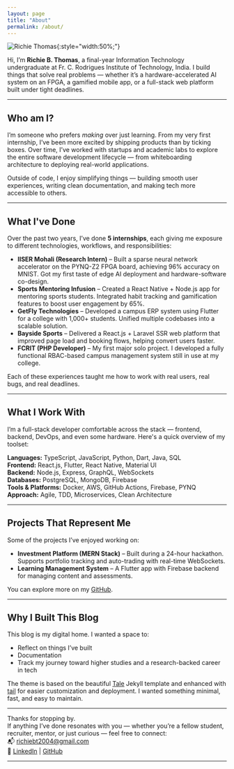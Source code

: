 ```yaml
---
layout: page
title: "About"
permalink: /about/
---
```


![Richie Thomas](/blog/assets/images/richie.png){:style="width:50%;"}

Hi, I’m **Richie B. Thomas**, a final-year Information Technology undergraduate at Fr. C. Rodrigues Institute of Technology, India. I build things that solve real problems — whether it’s a hardware-accelerated AI system on an FPGA, a gamified mobile app, or a full-stack web platform built under tight deadlines.

---

## Who am I?

I’m someone who prefers *making* over just learning. From my very first internship, I’ve been more excited by shipping products than by ticking boxes. Over time, I’ve worked with startups and academic labs to explore the entire software development lifecycle — from whiteboarding architecture to deploying real-world applications.

Outside of code, I enjoy simplifying things — building smooth user experiences, writing clean documentation, and making tech more accessible to others.

---

## What I've Done

Over the past two years, I’ve done **5 internships**, each giving me exposure to different technologies, workflows, and responsibilities:

- **IISER Mohali (Research Intern)** – Built a sparse neural network accelerator on the PYNQ-Z2 FPGA board, achieving 96% accuracy on MNIST. Got my first taste of edge AI deployment and hardware-software co-design.
- **Sports Mentoring Infusion** – Created a React Native + Node.js app for mentoring sports students. Integrated habit tracking and gamification features to boost user engagement by 65%.
- **GetFly Technologies** – Developed a campus ERP system using Flutter for a college with 1,000+ students. Unified multiple codebases into a scalable solution.
- **Bayside Sports** – Delivered a React.js + Laravel SSR web platform that improved page load and booking flows, helping convert users faster.
- **FCRIT (PHP Developer)** – My first major solo project. I developed a fully functional RBAC-based campus management system still in use at my college.

Each of these experiences taught me how to work with real users, real bugs, and real deadlines.

---

## What I Work With

I’m a full-stack developer comfortable across the stack — frontend, backend, DevOps, and even some hardware. Here's a quick overview of my toolset:

**Languages:** TypeScript, JavaScript, Python, Dart, Java, SQL  
**Frontend:** React.js, Flutter, React Native, Material UI  
**Backend:** Node.js, Express, GraphQL, WebSockets  
**Databases:** PostgreSQL, MongoDB, Firebase  
**Tools & Platforms:** Docker, AWS, GitHub Actions, Firebase, PYNQ  
**Approach:** Agile, TDD, Microservices, Clean Architecture

---

## Projects That Represent Me

Some of the projects I’ve enjoyed working on:

- **Investment Platform (MERN Stack)** – Built during a 24-hour hackathon. Supports portfolio tracking and auto-trading with real-time WebSockets.
- **Learning Management System** – A Flutter app with Firebase backend for managing content and assessments.


You can explore more on my [GitHub](https://github.com/richiebthomas).

---

## Why I Built This Blog

This blog is my digital home. I wanted a space to:

- Reflect on things I’ve built
- Documentation
- Track my journey toward higher studies and a research-backed career in tech

The theme is based on the beautiful [Tale](https://github.com/chesterhow/tale) Jekyll template and enhanced with [tail](https://github.com/jitinnair1/tail) for easier customization and deployment. I wanted something minimal, fast, and easy to maintain.


---

Thanks for stopping by.  
If anything I’ve done resonates with you — whether you’re a fellow student, recruiter, mentor, or just curious — feel free to connect:  
📬 [richiebt2004@gmail.com](mailto:richiebt2004@gmail.com)  
🔗 [LinkedIn](https://linkedin.com/in/richie-thomas) | [GitHub](https://github.com/richiebthomas)

---

